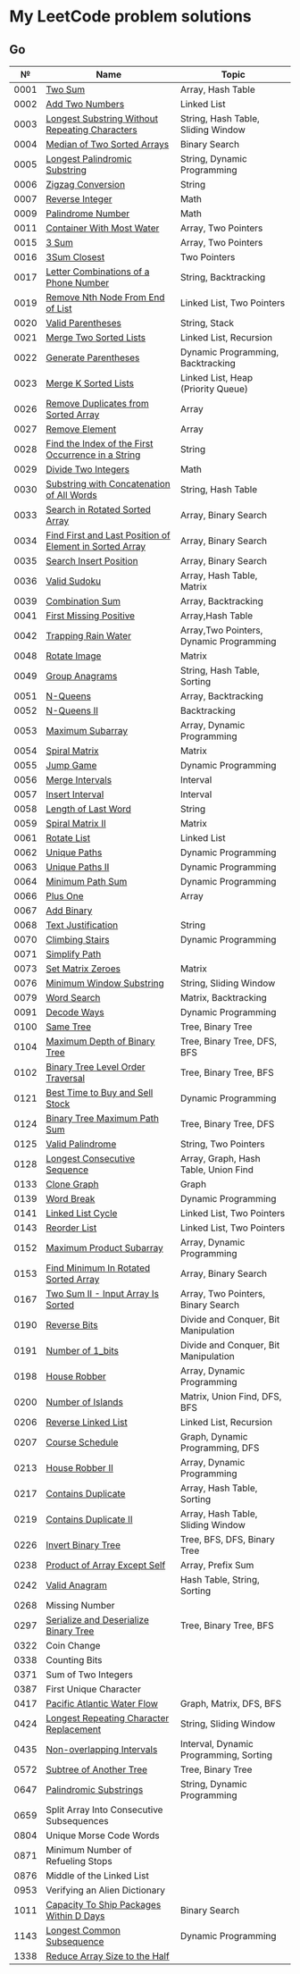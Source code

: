 # My LeetCode problem solutions

## Go

| №    | Name                                                                                                                                             | Topic                                   |
| ---- | ------------------------------------------------------------------------------------------------------------------------------------------------ | --------------------------------------- |
| 0001 | [Two Sum](https://leetcode.com/problems/two-sum/)                                                                                                | Array, Hash Table                       |
| 0002 | [Add Two Numbers](https://leetcode.com/problems/add-two-numbers)                                                                                 | Linked List                             |
| 0003 | [Longest Substring Without Repeating Characters](https://leetcode.com/problems/longest-substring-without-repeating-characters/)                  | String, Hash Table, Sliding Window      |
| 0004 | [Median of Two Sorted Arrays](https://leetcode.com/problems/median-of-two-sorted-arrays/)                                                        | Binary Search                           |
| 0005 | [Longest Palindromic Substring](https://leetcode.com/problems/longest-palindromic-substring/)                                                    | String, Dynamic Programming             |
| 0006 | [Zigzag Conversion](https://leetcode.com/problems/zigzag-conversion/)                                                                            | String                                  |
| 0007 | [Reverse Integer](https://leetcode.com/problems/reverse-integer/)                                                                                | Math                                    |
| 0009 | [Palindrome Number](https://leetcode.com/problems/palindrome-number)                                                                             | Math                                    |
| 0011 | [Container With Most Water](https://leetcode.com/problems/container-with-most-water/)                                                            | Array, Two Pointers                     |
| 0015 | [3 Sum](https://leetcode.com/problems/3sum/)                                                                                                     | Array, Two Pointers                     |
| 0016 | [3Sum Closest](https://leetcode.com/problems/3sum-closest/)                                                                                      | Two Pointers                            |
| 0017 | [Letter Combinations of a Phone Number](https://leetcode.com/problems/letter-combinations-of-a-phone-number/)                                    | String, Backtracking                    |
| 0019 | [Remove Nth Node From End of List](https://leetcode.com/problems/remove-nth-node-from-end-of-list/)                                              | Linked List, Two Pointers               |
| 0020 | [Valid Parentheses](https://leetcode.com/problems/valid-parentheses/)                                                                            | String, Stack                           |
| 0021 | [Merge Two Sorted Lists](https://leetcode.com/problems/merge-two-sorted-lists/)                                                                  | Linked List, Recursion                  |
| 0022 | [Generate Parentheses](https://leetcode.com/problems/generate-parentheses/)                                                                      | Dynamic Programming, Backtracking       |
| 0023 | [Merge K Sorted Lists](https://leetcode.com/problems/merge-k-sorted-lists/)                                                                      | Linked List, Heap (Priority Queue)      |
| 0026 | [Remove Duplicates from Sorted Array](https://leetcode.com/problems/remove-duplicates-from-sorted-array/)                                        | Array                                   |
| 0027 | [Remove Element](https://leetcode.com/problems/remove-element/)                                                                                  | Array                                   |
| 0028 | [Find the Index of the First Occurrence in a String](https://leetcode.com/problems/find-the-index-of-the-first-occurrence-in-a-string)           | String                                  |
| 0029 | [Divide Two Integers](https://leetcode.com/problems/divide-two-integers/)                                                                        | Math                                    |
| 0030 | [Substring with Concatenation of All Words](https://leetcode.com/problems/substring-with-concatenation-of-all-words/)                            | String, Hash Table                      |
| 0033 | [Search in Rotated Sorted Array](https://leetcode.com/problems/search-in-rotated-sorted-array/)                                                  | Array, Binary Search                    |
| 0034 | [Find First and Last Position of Element in Sorted Array](https://leetcode.com/problems/find-first-and-last-position-of-element-in-sorted-array) | Array, Binary Search                    |
| 0035 | [Search Insert Position](https://leetcode.com/problems/search-insert-position/)                                                                  | Array, Binary Search                    |
| 0036 | [Valid Sudoku](https://leetcode.com/problems/valid-sudoku/)                                                                                      | Array, Hash Table, Matrix               |
| 0039 | [Combination Sum](https://leetcode.com/problems/combination-sum/)                                                                                | Array, Backtracking                     |
| 0041 | [First Missing Positive](https://leetcode.com/problems/first-missing-positive/)                                                                  | Array,Hash Table                        |
| 0042 | [Trapping Rain Water](https://leetcode.com/problems/trapping-rain-water/)                                                                        | Array,Two Pointers, Dynamic Programming |
| 0048 | [Rotate Image](https://leetcode.com/problems/rotate-image/)                                                                                      | Matrix                                  |
| 0049 | [Group Anagrams](https://leetcode.com/problems/group-anagrams/)                                                                                  | String, Hash Table, Sorting             |
| 0051 | [N-Queens](https://leetcode.com/problems/n-queens/)                                                                                              | Array, Backtracking                     |
| 0052 | [N-Queens II](https://leetcode.com/problems/n-queens-ii/)                                                                                        | Backtracking                            |
| 0053 | [Maximum Subarray](https://leetcode.com/problems/maximum-subarray/)                                                                              | Array, Dynamic Programming              |
| 0054 | [Spiral Matrix](https://leetcode.com/problems/spiral-matrix/)                                                                                    | Matrix                                  |
| 0055 | [Jump Game](https://leetcode.com/problems/jump-game/)                                                                                            | Dynamic Programming                     |
| 0056 | [Merge Intervals](https://leetcode.com/problems/merge-intervals/)                                                                                | Interval                                |
| 0057 | [Insert Interval](https://leetcode.com/problems/insert-interval/)                                                                                | Interval                                |
| 0058 | [Length of Last Word](https://leetcode.com/problems/length-of-last-word)                                                                         | String                                  |
| 0059 | [Spiral Matrix II](https://leetcode.com/problems/spiral-matrix-ii/)                                                                              | Matrix                                  |
| 0061 | [Rotate List](https://leetcode.com/problems/rotate-list/)                                                                                        | Linked List                             |
| 0062 | [Unique Paths](https://leetcode.com/problems/unique-paths/)                                                                                      | Dynamic Programming                     |
| 0063 | [Unique Paths II](https://leetcode.com/problems/unique-paths-ii)                                                                                 | Dynamic Programming                     |
| 0064 | [Minimum Path Sum](https://leetcode.com/problems/minimum-path-sum/)                                                                              | Dynamic Programming                     |
| 0066 | [Plus One](https://leetcode.com/problems/plus-one/)                                                                                              | Array                                   |
| 0067 | [Add Binary](https://leetcode.com/problems/add-binary/description/)                                                                              |                                         |
| 0068 | [Text Justification](https://leetcode.com/problems/text-justification/)                                                                          | String                                  |
| 0070 | [Climbing Stairs](https://leetcode.com/problems/climbing-stairs/)                                                                                | Dynamic Programming                     |
| 0071 | [Simplify Path](https://leetcode.com/problems/simplify-path/)                                                                                    |                                         |
| 0073 | [Set Matrix Zeroes](https://leetcode.com/problems/set-matrix-zeroes/)                                                                            | Matrix                                  |
| 0076 | [Minimum Window Substring](https://leetcode.com/problems/minimum-window-substring/)                                                              | String, Sliding Window                  |
| 0079 | [Word Search](https://leetcode.com/problems/word-search/)                                                                                        | Matrix, Backtracking                    |
| 0091 | [Decode Ways](https://leetcode.com/problems/decode-ways/)                                                                                        | Dynamic Programming                     |
| 0100 | [Same Tree](https://leetcode.com/problems/same-tree/)                                                                                            | Tree, Binary Tree                       |
| 0104 | [Maximum Depth of Binary Tree](https://leetcode.com/problems/maximum-depth-of-binary-tree/)                                                      | Tree, Binary Tree, DFS, BFS             |
| 0102 | [Binary Tree Level Order Traversal](https://leetcode.com/problems/binary-tree-level-order-traversal/)                                            | Tree, Binary Tree, BFS                  |
| 0121 | [Best Time to Buy and Sell Stock](https://leetcode.com/problems/best-time-to-buy-and-sell-stock/)                                                | Dynamic Programming                     |
| 0124 | [Binary Tree Maximum Path Sum](https://leetcode.com/problems/binary-tree-maximum-path-sum/)                                                      | Tree, Binary Tree, DFS                  |
| 0125 | [Valid Palindrome](https://leetcode.com/problems/valid-palindrome/)                                                                              | String, Two Pointers                    |
| 0128 | [Longest Consecutive Sequence](https://leetcode.com/problems/longest-consecutive-sequence/)                                                      | Array, Graph, Hash Table, Union Find    |
| 0133 | [Clone Graph](https://leetcode.com/problems/clone-graph/)                                                                                        | Graph                                   |
| 0139 | [Word Break](https://leetcode.com/problems/word-break/)                                                                                          | Dynamic Programming                     |
| 0141 | [Linked List Cycle](https://leetcode.com/problems/linked-list-cycle/)                                                                            | Linked List, Two Pointers               |
| 0143 | [Reorder List](https://leetcode.com/problems/reorder-list/)                                                                                      | Linked List, Two Pointers               |
| 0152 | [Maximum Product Subarray](https://leetcode.com/problems/maximum-product-subarray/)                                                              | Array, Dynamic Programming              |
| 0153 | [Find Minimum In Rotated Sorted Array](https://leetcode.com/problems/find-minimum-in-rotated-sorted-array/)                                      | Array, Binary Search                    |
| 0167 | [Two Sum II - Input Array Is Sorted](https://leetcode.com/problems/two-sum-ii-input-array-is-sorted/)                                            | Array, Two Pointers, Binary Search      |
| 0190 | [Reverse Bits](https://leetcode.com/problems/reverse-bits/)                                                                                      | Divide and Conquer, Bit Manipulation    |
| 0191 | [Number of 1_bits](https://leetcode.com/problems/number-of-1-bits/)                                                                              | Divide and Conquer, Bit Manipulation    |
| 0198 | [House Robber](https://leetcode.com/problems/house-robber/)                                                                                      | Array, Dynamic Programming              |
| 0200 | [Number of Islands](https://leetcode.com/problems/number-of-islands/)                                                                            | Matrix, Union Find, DFS, BFS            |
| 0206 | [Reverse Linked List](https://leetcode.com/problems/reverse-linked-list/)                                                                        | Linked List, Recursion                  |
| 0207 | [Course Schedule](https://leetcode.com/problems/course-schedule/)                                                                                | Graph, Dynamic Programming, DFS         |
| 0213 | [House Robber II](https://leetcode.com/problems/house-robber-ii/)                                                                                | Array, Dynamic Programming              |
| 0217 | [Contains Duplicate](https://leetcode.com/problems/contains-duplicate/)                                                                          | Array, Hash Table, Sorting              |
| 0219 | [Contains Duplicate II](https://leetcode.com/problems/contains-duplicate-ii/)                                                                    | Array, Hash Table, Sliding Window       |
| 0226 | [Invert Binary Tree](https://leetcode.com/problems/invert-binary-tree/)                                                                          | Tree, BFS, DFS, Binary Tree             |
| 0238 | [Product of Array Except Self](https://leetcode.com/problems/product-of-array-except-self/)                                                      | Array, Prefix Sum                       |
| 0242 | [Valid Anagram](https://leetcode.com/problems/valid-anagram/)                                                                                    | Hash Table, String, Sorting             |
| 0268 | Missing Number                                                                                                                                   |                                         |
| 0297 | [Serialize and Deserialize Binary Tree](https://leetcode.com/problems/serialize-and-deserialize-binary-tree/)                                    | Tree, Binary Tree, BFS                  |
| 0322 | Coin Change                                                                                                                                      |                                         |
| 0338 | Counting Bits                                                                                                                                    |                                         |
| 0371 | Sum of Two Integers                                                                                                                              |                                         |
| 0387 | First Unique Character                                                                                                                           |                                         |
| 0417 | [Pacific Atlantic Water Flow](https://leetcode.com/problems/pacific-atlantic-water-flow/)                                                        | Graph, Matrix, DFS, BFS                 |
| 0424 | [Longest Repeating Character Replacement](https://leetcode.com/problems/longest-repeating-character-replacement/)                                | String, Sliding Window                  |
| 0435 | [Non-overlapping Intervals](https://leetcode.com/problems/non-overlapping-intervals/)                                                            | Interval, Dynamic Programming, Sorting  |
| 0572 | [Subtree of Another Tree](https://leetcode.com/problems/subtree-of-another-tree/description/)                                                    | Tree, Binary Tree                       |
| 0647 | [Palindromic Substrings](https://leetcode.com/problems/palindromic-substrings/)                                                                  | String, Dynamic Programming             |
| 0659 | Split Array Into Consecutive Subsequences                                                                                                        |                                         |
| 0804 | Unique Morse Code Words                                                                                                                          |                                         |
| 0871 | Minimum Number of Refueling Stops                                                                                                                |                                         |
| 0876 | Middle of the Linked List                                                                                                                        |                                         |
| 0953 | Verifying an Alien Dictionary                                                                                                                    |                                         |
| 1011 | [Capacity To Ship Packages Within D Days](https://leetcode.com/problems/capacity-to-ship-packages-within-d-days/)                                | Binary Search                           |
| 1143 | [Longest Common Subsequence](https://leetcode.com/problems/longest-common-subsequence/)                                                          | Dynamic Programming                     |
| 1338 | [Reduce Array Size to the Half](https://leetcode.com/problems/reduce-array-size-to-the-half/)                                                    |                                         |
